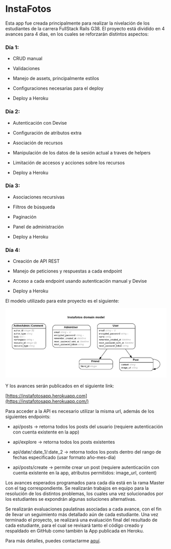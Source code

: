 # InstaFotos

Esta app fue creada principalmente para realizar la nivelación de los estudiantes de la carrera FullStack Rails G38. El proyecto está dividido en 4 avances para 4 días, en los cuales se reforzarán distintos aspectos: 

### Día 1:

* CRUD manual

* Validaciones

* Manejo de assets, principalmente estilos

* Configuraciones necesarias para el deploy

* Deploy a Heroku

### Día 2: 

* Autenticación con Devise

* Configuración de atributos extra

* Asociación de recursos

* Manipulación de los datos de la sesión actual a traves de helpers

* Limitación de accesos y acciones sobre los recursos

* Deploy a Heroku

### Día 3: 

* Asociaciones recursivas 

* Filtros de búsqueda 

* Paginación

* Panel de administración

* Deploy a Heroku

### Día 4: 

* Creación de API REST

* Manejo de peticiones y respuestas a cada endpoint

* Acceso a cada endpoint usando autenticación manual y Devise

* Deploy a Heroku 

El modelo utilizado para este proyecto es el siguiente: 

![alt text](./erd.png "Modelo Físico")

Y los avances serán publicados en el siguiente link: 

[https://instafotosapp.herokuapp.com](https://instafotosapp.herokuapp.com/)

Para acceder a la API es necesario utilizar la misma url, además de los siguientes endpoints: 

* api/posts -> retorna todos los posts del usuario (requiere autenticación con cuenta existente en la app)

* api/explore -> retorna todos los posts existentes

* api/date/:date_1/:date_2 -> retorna todos los posts dentro del rango de fechas especificado (usar formato año-mes-dia)

* api/posts/create -> permite crear un post (requiere autenticación con cuenta existente en la app, atributos permitidos: image_url, content)

Los avances esperados programados para cada día está en la rama Master con el tag correspondiente. Se realizarán trabajos en equipo para la resolución de los distintos problemas, los cuales una vez solucionados por los estudiantes se expondrán algunas soluciones alternativas.

Se realizarán evaluaciones paulatinas asociadas a cada avance, con el fin de llevar un seguimiento más detallado aún de cada estudiante. Una vez terminado el proyecto, se realizará una evaluación final del resultado de cada estudiante, para el cual se revisará tanto el código creado y respaldado en GitHub como también la App publicada en Heroku.

Para más detalles, puedes contactarme [aquí](mailto:diegopr178@gmail.com).